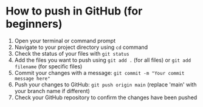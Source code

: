# How to push in GitHub (for beginners)

1. Open your terminal or command prompt
2. Navigate to your project directory using `cd` command
3. Check the status of your files with `git status`
4. Add the files you want to push using `git add .` (for all files) or `git add filename` (for specific files)
5. Commit your changes with a message: `git commit -m "Your commit message here"`
6. Push your changes to GitHub: `git push origin main` (replace 'main' with your branch name if different)
7. Check your GitHub repository to confirm the changes have been pushed